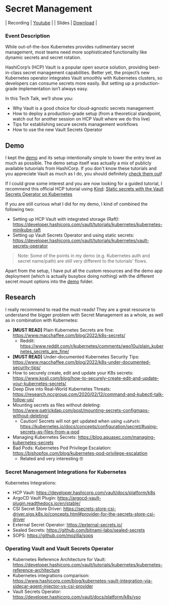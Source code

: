 # Secret Management

| Recording | [Youtube](https://youtu.be/LEno2fVuJ8U) |
| Slides | [Download](slides.pdf) |

### Event Description
While out-of-the-box Kubernetes provides rudimentary secret management, most teams need more sophisticated functionality like dynamic secrets and secret rotation.

HashiCorp’s (HCP) Vault is a popular open source solution, providing best-in-class secret management capabilities. Better yet, the project’s new Kubernetes operator integrates Vault smoothly with Kubernetes clusters, so developers can consume secrets more easily. But setting up a production-grade implementation isn’t always easy.

In this Tech Talk, we’ll show you:
- Why Vault is a good choice for cloud-agnostic secrets management
- How to deploy a production-grade setup (from a theoretical standpoint, watch out for another session on HCP Vault where we do this live)
- Tips for establishing secure secrets management workflows
- How to use the new Vault Secrets Operator

## Demo

I kept the [demo](https://www.youtube.com/watch?v=LEno2fVuJ8U&t=1309s) and its setup intentionally simple to lower the entry level as much as possible. The demo setup itself was actually a mix of publicly available tutuorials from HashiCorp. If you don't know these tutorials and you appreciate Vault as much as I do, you should definitely [check them out](https://developer.hashicorp.com/vault/tutorials/kubernetes)!

If I could grow some interest and you are now looking for a guided tutorial, I recommend this official HCP tutorial using [Kind](https://kind.sigs.k8s.io/): [Static secrets with the Vault Secrets Operator on Kubernetes](https://developer.hashicorp.com/vault/tutorials/kubernetes/vault-secrets-operator#the-vault-secrets-operator)

If you are still curious what I did for my demo, I kind of combined the following two:
- Setting up HCP Vault with integrated storage (Raft): https://developer.hashicorp.com/vault/tutorials/kubernetes/kubernetes-minikube-raft
- Setting up Vault Secrets Operator and using static secrets: https://developer.hashicorp.com/vault/tutorials/kubernetes/vault-secrets-operator

> Note: Some of the points in my demo (e.g. Kubernetes auth and secret name/path) are still very different to the tutorials' flows.

Apart from the setup, I have put all the custom resources and the demo app deployment (which is actually busybox doing nothing) with the different secret mount options into the [demo](demo) folder.

## Research

I really recommend to read the must-reads! They are a great resource to understand the bigger problem with Secret Management as a whole, as well as in combination with Kubernetes:

- **[MUST READ]** Plain Kubernetes Secrets are fine: https://www.macchaffee.com/blog/2022/k8s-secrets/
  - Reddit: https://www.reddit.com/r/kubernetes/comments/weo10u/plain_kubernetes_secrets_are_fine/
- **[MUST READ]** Under-documented Kubernetes Security Tips: https://www.macchaffee.com/blog/2022/k8s-under-documented-security-tips/
- How to securely create, edit and update your K8s secrets: https://www.kosli.com/blog/how-to-securely-create-edit-and-update-your-kubernetes-secrets/
- Deep Dive into Real-World Kubernetes Threats: https://research.nccgroup.com/2020/02/12/command-and-kubectl-talk-follow-up/
- Mounting secrets as files without deleting: https://www.patrickdap.com/post/mounting-secrets-configmaps-without-deleting/
  - Caution! Secrets will not get updated when using `subPath`: https://kubernetes.io/docs/concepts/configuration/secret/#using-secrets-as-files-from-a-pod
- Managing Kubernetes Secrets: https://blog.aquasec.com/managing-kubernetes-secrets
- Bad Pods: Kubernetes Pod Privilege Escalation: https://bishopfox.com/blog/kubernetes-pod-privilege-escalation
  - Related and very interesting 🤓

### Secret Management Integrations for Kubernetes

Kubernetes Integrations:
- HCP Vault: https://developer.hashicorp.com/vault/docs/platform/k8s
- ArgoCD Vault Plugin: https://argocd-vault-plugin.readthedocs.io/en/stable/
- CSI Secret Store Driver: https://secrets-store-csi-driver.sigs.k8s.io/concepts.html#provider-for-the-secrets-store-csi-driver
- External Secret Operator: https://external-secrets.io/
- Sealed Secrets: https://github.com/bitnami-labs/sealed-secrets
- SOPS: https://github.com/mozilla/sops

### Operating Vault and Vault Secrets Operator

- Kubernetes Reference Architecture for Vault: https://developer.hashicorp.com/vault/tutorials/kubernetes/kubernetes-reference-architecture
- Kubernetes integrations comparison: https://www.hashicorp.com/blog/kubernetes-vault-integration-via-sidecar-agent-injector-vs-csi-provider
- Vault Secrets Operator: https://developer.hashicorp.com/vault/docs/platform/k8s/vso
